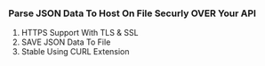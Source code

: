### Parse JSON Data To Host On File Securly OVER Your API

1) HTTPS Support With TLS & SSL
2) SAVE JSON Data To File
3) Stable Using CURL Extension
